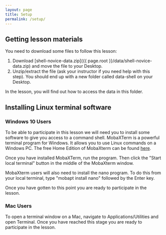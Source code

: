 ```yaml
---
layout: page
title: Setup
permalink: /setup/
---
```


## Getting lesson materials

You need to download some files to follow this lesson:

1. Download [shell-novice-data.zip]({{ page.root }}/data/shell-novice-data.zip) and move the file to your Desktop.
2. Unzip/extract the file (ask your instructor if you need help with this step). You should end up with a new folder called data-shell on your Desktop.

In the lesson, you will find out how to access the data in this folder.


## Installing Linux terminal software

### Windows 10 Users

To be able to participate in this lesson we will need you to install some software to give you access to a command shell. MobaXTerm is a powerful terminal program for Windows. It allows you to use Linux commands on a Windows PC. The free Home Edition of MobaXterm can be found [here](http://mobaxterm.mobatek.net/download.html).

Once you have installed MobaXTerm, run the program. Then click the "Start local terminal" button in the middle of the MobaXterm window.

MobaXterm users will also need to install the nano program.  To do this from your local terminal, type "mobapt install nano" followed by the Enter key.

Once you have gotten to this point you are ready to participate in the lesson.

### Mac Users

To open a terminal window on a Mac, navigate to Applications/Utilities and open Terminal. Once you have reached this stage you are ready to participate in the lesson. 
